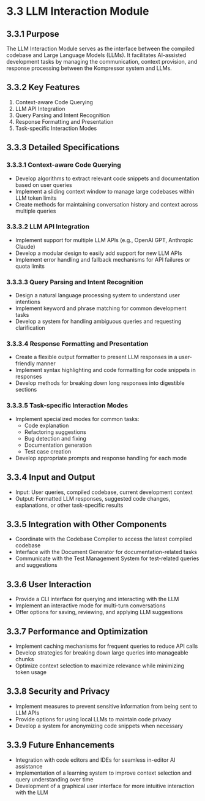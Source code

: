# 3.3 LLM Interaction Module

## 3.3.1 Purpose

The LLM Interaction Module serves as the interface between the compiled codebase and Large Language Models (LLMs). It facilitates AI-assisted development tasks by managing the communication, context provision, and response processing between the Kompressor system and LLMs.

## 3.3.2 Key Features

1. Context-aware Code Querying
2. LLM API Integration
3. Query Parsing and Intent Recognition
4. Response Formatting and Presentation
5. Task-specific Interaction Modes

## 3.3.3 Detailed Specifications

### 3.3.3.1 Context-aware Code Querying

- Develop algorithms to extract relevant code snippets and documentation based on user queries
- Implement a sliding context window to manage large codebases within LLM token limits
- Create methods for maintaining conversation history and context across multiple queries

### 3.3.3.2 LLM API Integration

- Implement support for multiple LLM APIs (e.g., OpenAI GPT, Anthropic Claude)
- Develop a modular design to easily add support for new LLM APIs
- Implement error handling and fallback mechanisms for API failures or quota limits

### 3.3.3.3 Query Parsing and Intent Recognition

- Design a natural language processing system to understand user intentions
- Implement keyword and phrase matching for common development tasks
- Develop a system for handling ambiguous queries and requesting clarification

### 3.3.3.4 Response Formatting and Presentation

- Create a flexible output formatter to present LLM responses in a user-friendly manner
- Implement syntax highlighting and code formatting for code snippets in responses
- Develop methods for breaking down long responses into digestible sections

### 3.3.3.5 Task-specific Interaction Modes

- Implement specialized modes for common tasks:
  - Code explanation
  - Refactoring suggestions
  - Bug detection and fixing
  - Documentation generation
  - Test case creation
- Develop appropriate prompts and response handling for each mode

## 3.3.4 Input and Output

- Input: User queries, compiled codebase, current development context
- Output: Formatted LLM responses, suggested code changes, explanations, or other task-specific results

## 3.3.5 Integration with Other Components

- Coordinate with the Codebase Compiler to access the latest compiled codebase
- Interface with the Document Generator for documentation-related tasks
- Communicate with the Test Management System for test-related queries and suggestions

## 3.3.6 User Interaction

- Provide a CLI interface for querying and interacting with the LLM
- Implement an interactive mode for multi-turn conversations
- Offer options for saving, reviewing, and applying LLM suggestions

## 3.3.7 Performance and Optimization

- Implement caching mechanisms for frequent queries to reduce API calls
- Develop strategies for breaking down large queries into manageable chunks
- Optimize context selection to maximize relevance while minimizing token usage

## 3.3.8 Security and Privacy

- Implement measures to prevent sensitive information from being sent to LLM APIs
- Provide options for using local LLMs to maintain code privacy
- Develop a system for anonymizing code snippets when necessary

## 3.3.9 Future Enhancements

- Integration with code editors and IDEs for seamless in-editor AI assistance
- Implementation of a learning system to improve context selection and query understanding over time
- Development of a graphical user interface for more intuitive interaction with the LLM

